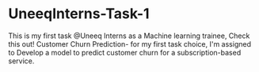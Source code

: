 # UneeqInterns-Task-1
This is my first task @Uneeq Interns as a Machine learning trainee, Check this out!
Customer Churn Prediction- for my first task choice, I'm assigned to Develop a model to predict customer churn for a subscription-based service.
